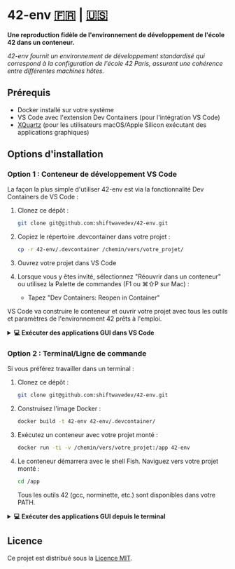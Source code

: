 # 42-env [🇫🇷](#) | [🇺🇸](README.md)


**Une reproduction fidèle de l'environnement de développement de l'école 42 dans un conteneur.**

*42-env fournit un environnement de développement standardisé qui correspond à la configuration de l'école 42 Paris, assurant une cohérence entre différentes machines hôtes.*

## Prérequis

- Docker installé sur votre système
- VS Code avec l'extension Dev Containers (pour l'intégration VS Code)
- [XQuartz](https://formulae.brew.sh/cask/xquartz#default) (pour les utilisateurs macOS/Apple Silicon exécutant des applications graphiques)

## Options d'installation

### Option 1 : Conteneur de développement VS Code

La façon la plus simple d'utiliser 42-env est via la fonctionnalité Dev Containers de VS Code :

1. Clonez ce dépôt :
   ```bash
   git clone git@github.com:shiftwavedev/42-env.git
   ```

2. Copiez le répertoire .devcontainer dans votre projet :
   ```bash
   cp -r 42-env/.devcontainer /chemin/vers/votre_projet/
   ```

3. Ouvrez votre projet dans VS Code
   
4. Lorsque vous y êtes invité, sélectionnez "Réouvrir dans un conteneur" ou utilisez la Palette de commandes (F1 ou ⌘⇧P sur Mac) :
   - Tapez "Dev Containers: Reopen in Container"

VS Code va construire le conteneur et ouvrir votre projet avec tous les outils et paramètres de l'environnement 42 prêts à l'emploi.

<details>
<summary><strong>💻 Exécuter des applications GUI dans VS Code</strong></summary>
<br>

Pour les projets nécessitant MLX ou d'autres applications graphiques :

1. Installez XQuartz sur votre système hôte (si vous utilisez macOS) :
   ```bash
   brew install --cask xquartz
   ```

2. Avant de démarrer votre session VS Code, ouvrez un terminal et exécutez :
   ```bash
   xhost +localhost
   ```

3. Dans le fichier `.devcontainer/devcontainer.json`, assurez-vous que ces paramètres sont présents :
   ```json
   "containerEnv": {
     "DISPLAY": "host.docker.internal:0"
   }
   ```

4. Quand vous avez terminé votre session, vous pouvez restaurer les paramètres de sécurité avec :
   ```bash
   xhost -localhost
   ```
</details>

### Option 2 : Terminal/Ligne de commande

Si vous préférez travailler dans un terminal :

1. Clonez ce dépôt :
   ```bash
   git clone git@github.com:shiftwavedev/42-env.git
   ```

2. Construisez l'image Docker :
   ```bash
   docker build -t 42-env 42-env/.devcontainer/
   ```

3. Exécutez un conteneur avec votre projet monté :
   ```bash
   docker run -ti -v /chemin/vers/votre_projet:/app 42-env
   ```

4. Le conteneur démarrera avec le shell Fish. Naviguez vers votre projet monté :
   ```bash
   cd /app
   ```
   Tous les outils 42 (gcc, norminette, etc.) sont disponibles dans votre PATH.

<details>
<summary><strong>💻 Exécuter des applications GUI depuis le terminal</strong></summary>
<br>

Pour utiliser MLX ou d'autres applications graphiques depuis un conteneur lancé via terminal :

1. Installez XQuartz sur votre système hôte (si vous utilisez macOS) :
   ```bash
   brew install --cask xquartz
   ```

2. Avant de démarrer votre conteneur, ouvrez un terminal et exécutez :
   ```bash
   xhost +localhost
   ```

3. Lancez le conteneur avec la variable d'environnement DISPLAY :
   ```bash
   docker run -ti -e DISPLAY=host.docker.internal:0 -v /chemin/vers/votre_projet:/app 42-env
   ```

4. Quand vous avez terminé, vous pouvez restaurer les paramètres de sécurité avec :
   ```bash
   xhost -localhost
   ```
</details>

## Licence

Ce projet est distribué sous la [Licence MIT](LICENSE).